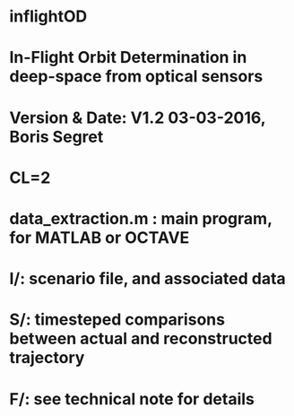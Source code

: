 # inflightOD
# In-Flight Orbit Determination in deep-space from optical sensors
# Version & Date:   V1.2 03-03-2016, Boris Segret
# CL=2
#
# data_extraction.m : main program, for MATLAB or OCTAVE
# I/: scenario file, and associated data
# S/: timesteped comparisons between actual and reconstructed trajectory
# F/: see technical note for details


